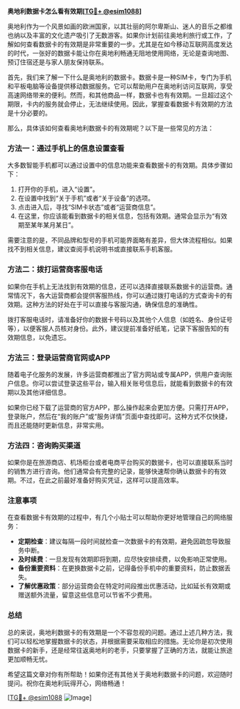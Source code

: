 **奥地利数据卡怎么看有效期[[TG💪+ @esim1088](https://t.me/s/esim1088)]**

奥地利作为一个风景如画的欧洲国家，以其壮丽的阿尔卑斯山、迷人的音乐之都维也纳以及丰富的文化遗产吸引了无数游客。如果你计划前往奥地利旅行或工作，了解如何查看数据卡的有效期是非常重要的一步。尤其是在如今移动互联网高度发达的时代，一张好的数据卡能让你在奥地利畅通无阻地使用网络，无论是查询地图、预订住宿还是与家人朋友保持联系。

首先，我们来了解一下什么是奥地利的数据卡。数据卡是一种SIM卡，专门为手机和平板电脑等设备提供移动数据服务。它可以帮助用户在奥地利访问互联网，享受高速网络带来的便利。然而，和其他商品一样，数据卡也有有效期。一旦超过这个期限，卡内的服务就会停止，无法继续使用。因此，掌握查看数据卡有效期的方法是十分必要的。

那么，具体该如何查看奥地利数据卡的有效期呢？以下是一些常见的方法：

### 方法一：通过手机上的信息设置查看

大多数智能手机都可以通过设置中的信息功能来查看数据卡的有效期。具体步骤如下：

1. 打开你的手机，进入“设置”。
2. 在设置中找到“关于手机”或者“关于设备”的选项。
3. 点击进入后，寻找“SIM卡状态”或者“运营商信息”。
4. 在这里，你应该能看到数据卡的相关信息，包括有效期。通常会显示为“有效期至某年某月某日”。

需要注意的是，不同品牌和型号的手机可能界面略有差异，但大体流程相似。如果找不到相关信息，建议查阅手机说明书或直接联系手机客服。

### 方法二：拨打运营商客服电话

如果你在手机上无法找到有效期的信息，还可以选择直接联系数据卡的运营商。通常情况下，各大运营商都会提供客服热线，你可以通过拨打电话的方式查询卡的有效期。这种方法的好处在于可以直接与客服沟通，确保信息的准确性。

拨打客服电话时，请准备好你的数据卡号码以及其他个人信息（如姓名、身份证号等），以便客服人员核对身份。此外，建议提前准备好纸笔，记录下客服告知的有效期信息，以免遗忘。

### 方法三：登录运营商官网或APP

随着电子化服务的发展，许多运营商都推出了官方网站或专属APP，供用户查询账户信息。你可以尝试登录这些平台，输入相关账号信息后，就能看到数据卡的有效期以及其他详细信息。

如果你已经下载了运营商的官方APP，那么操作起来会更加方便。只需打开APP，登录账户，然后在“我的账户”或“服务详情”页面中查找即可。这种方式不仅快捷，而且还能随时更新信息，非常实用。

### 方法四：咨询购买渠道

如果你是在旅游商店、机场柜台或者电商平台购买的数据卡，也可以直接联系当时的销售方进行咨询。他们通常会有完整的记录，能够快速帮你确认数据卡的有效期。不过，在此之前最好准备好购买凭证，这样可以提高效率。

### 注意事项

在查看数据卡有效期的过程中，有几个小贴士可以帮助你更好地管理自己的网络服务：

- **定期检查**：建议每隔一段时间就检查一次数据卡的有效期，避免因疏忽导致服务中断。
- **及时续费**：一旦发现有效期即将到期，应尽快安排续费，以免影响正常使用。
- **备份重要资料**：在更换数据卡之前，记得备份手机中的重要资料，防止数据丢失。
- **了解优惠政策**：部分运营商会在特定时间段推出优惠活动，比如延长有效期或赠送额外流量，留意这些信息可以节省不少费用。

### 总结

总的来说，奥地利数据卡的有效期是一个不容忽视的问题。通过上述几种方法，我们可以轻松地掌握数据卡的状态，并根据需要采取相应的措施。无论你是初次使用数据卡的新手，还是经常往返奥地利的老手，只要掌握了正确的方法，就能让旅途更加顺畅无忧。

希望这篇文章对你有所帮助！如果你还有其他关于奥地利数据卡的问题，欢迎随时提问。祝你在奥地利玩得开心，网络畅通！

[[TG💪+ @esim1088](https://t.me/s/esim1088) ![Image](https://i.postimg.cc/4NQfJmqS/Snipaste-2025-05-13-00-14-12.png)]